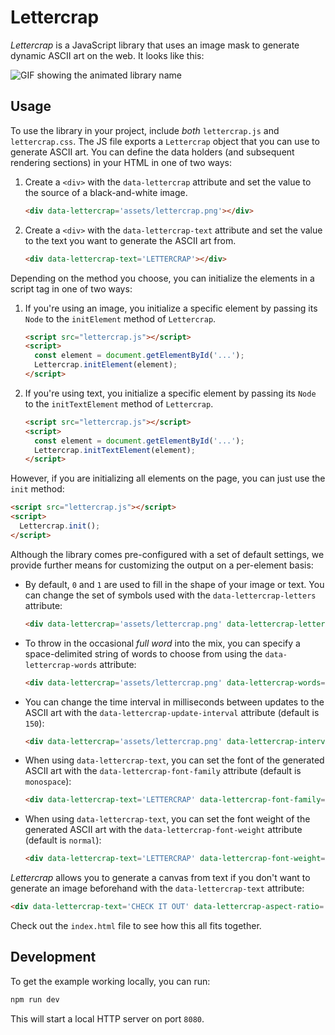 # Lettercrap

_Lettercrap_ is a JavaScript library that uses an image mask to generate dynamic ASCII art on the web. It looks like this:

<picture>
  <source media="(prefers-color-scheme: dark)" srcset="https://github.com/dabico/lettercrap/assets/34584913/5d9e21ea-9301-49d4-a5c0-e685b762590d">
  <source media="(prefers-color-scheme: light)" srcset="https://github.com/dabico/lettercrap/assets/34584913/62f87c22-25b6-45f5-b8a4-6715ea9d394e">
  <img alt="GIF showing the animated library name" src="https://github.com/dabico/lettercrap/assets/34584913/5d9e21ea-9301-49d4-a5c0-e685b762590d">
</picture>

## Usage

To use the library in your project, include _both_ `lettercrap.js` and `lettercrap.css`.
The JS file exports a `Lettercrap` object that you can use to generate ASCII art.
You can define the data holders (and subsequent rendering sections) in your HTML in one of two ways:

1. Create a `<div>` with the `data-lettercrap` attribute and set the value to the source of a black-and-white image.

    ```html
    <div data-lettercrap='assets/lettercrap.png'></div>
    ```
   
2. Create a `<div>` with the `data-lettercrap-text` attribute and set
   the value to the text you want to generate the ASCII art from.

    ```html
    <div data-lettercrap-text='LETTERCRAP'></div>
    ```

Depending on the method you choose, you can initialize the elements in a script tag in one of two ways:

1. If you're using an image, you initialize a specific element by
   passing its `Node` to the `initElement` method of `Lettercrap`.

    ```html
    <script src="lettercrap.js"></script>
    <script>
      const element = document.getElementById('...');
      Lettercrap.initElement(element);
    </script>
    ```
   
2. If you're using text, you initialize a specific element by
   passing its `Node` to the `initTextElement` method of `Lettercrap`.

    ```html
    <script src="lettercrap.js"></script>
    <script>
      const element = document.getElementById('...');
      Lettercrap.initTextElement(element);
    </script>
    ```

However, if you are initializing all elements on the page, you can just use the `init` method:

```html
<script src="lettercrap.js"></script>
<script>
  Lettercrap.init();
</script>
```

Although the library comes pre-configured with a set of default settings,
we provide further means for customizing the output on a per-element basis:

- By default, `0` and `1` are used to fill in the shape of your image or text.
  You can change the set of symbols used with the `data-lettercrap-letters` attribute:

    ```html
    <div data-lettercrap='assets/lettercrap.png' data-lettercrap-letters='ABC'></div>
    ```

- To throw in the occasional _full word_ into the mix, you can specify a space-delimited string
  of words to choose from using the `data-lettercrap-words` attribute:

    ```html
    <div data-lettercrap='assets/lettercrap.png' data-lettercrap-words='APPLE BANANA CHERRY'></div>
    ```

- You can change the time interval in milliseconds between updates to the ASCII art
  with the `data-lettercrap-update-interval` attribute (default is `150`):

    ```html
    <div data-lettercrap='assets/lettercrap.png' data-lettercrap-interval='200'></div>
    ```

- When using `data-lettercrap-text`, you can set the font of the generated
  ASCII art with the `data-lettercrap-font-family` attribute (default is `monospace`):

    ```html
    <div data-lettercrap-text='LETTERCRAP' data-lettercrap-font-family='times'></div>
    ```

- When using `data-lettercrap-text`, you can set the font weight of the generated
  ASCII art with the `data-lettercrap-font-weight` attribute (default is `normal`):

    ```html
    <div data-lettercrap-text='LETTERCRAP' data-lettercrap-font-weight='bold'></div>
    ```

_Lettercrap_ allows you to generate a canvas from text if you don't want to generate an image beforehand
with the `data-lettercrap-text` attribute:

```html
<div data-lettercrap-text='CHECK IT OUT' data-lettercrap-aspect-ratio='0.3'></div>
```

Check out the `index.html` file to see how this all fits together.

## Development

To get the example working locally, you can run: 

```bash
npm run dev
```

This will start a local HTTP server on port `8080`.
